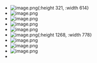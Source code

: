 - ![image.png](../assets/image_1721652978932_0.png){:height 321, :width 614}
- ![image.png](../assets/image_1721653478486_0.png)
- ![image.png](../assets/image_1721653516326_0.png)
- ![image.png](../assets/image_1721653637215_0.png)
- ![image.png](../assets/image_1721653690012_0.png)
- ![image.png](../assets/image_1721653808177_0.png){:height 1268, :width 778}
- ![image.png](../assets/image_1721654447222_0.png)
- ![image.png](../assets/image_1721654528867_0.png)
- ![image.png](../assets/image_1721654609760_0.png)
-